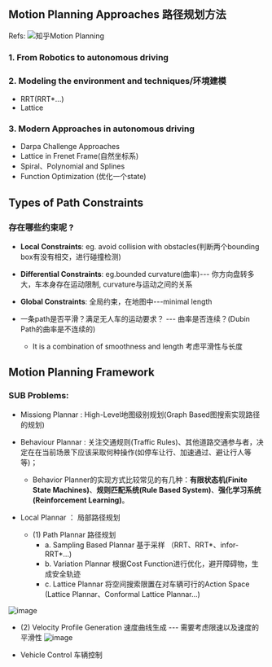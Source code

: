 ## Motion Planning Approaches 路径规划方法 

Refs: 
![知乎Motion Planning](https://www.zhihu.com/search?type=content&q=motion%20planning%20)

### 1. From Robotics to autonomous driving 

### 2. Modeling the environment and techniques/环境建模 

- RRT(RRT*...) 
- Lattice  


### 3. Modern Approaches in autonomous driving 

- Darpa Challenge Approaches 
- Lattice in Frenet Frame(自然坐标系) 
- Spiral、Polynomial and Splines 
- Function Optimization (优化一个state) 


## Types of Path Constraints 
### 存在哪些约束呢 ? 
- **Local Constraints**: eg. avoid collision with obstacles(判断两个bounding box有没有相交，进行碰撞检测) 
- **Differential Constraints**: eg.bounded curvature(曲率)--- 你方向盘转多大，车本身存在运动限制, curvature与运动之间的关系 
- **Global Constraints**: 全局约束，在地图中---minimal length 

- 一条path是否平滑？满足无人车的运动要求？ --- 曲率是否连续？(Dubin Path的曲率是不连续的) 
  - It is a combination of smoothness and length 考虑平滑性与长度
  
## Motion Planning Framework 

### SUB Problems: 
- Missiong Plannar : High-Level地图级别规划(Graph Based图搜索实现路径的规划) 

- Behaviour Plannar : 关注交通规则(Traffic Rules)、其他道路交通参与者，决定在在当前场景下应该采取何种操作(如停车让行、加速通过、避让行人等等)； 
  - Behavior Planner的实现方式比较常见的有几种：**有限状态机(Finite State Machines)**、**规则匹配系统(Rule Based System)**、**强化学习系统(Reinforcement Learning)**。

- Local Plannar ： 局部路径规划
  - (1) Path Plannar 路径规划
     - a. Sampling Based Plannar 基于采样 （RRT、RRT*、infor-RRT*...) 
     - b. Variation Plannar 根据Cost Function进行优化，避开障碍物，生成安全轨迹  
     - c. Lattice Plannar 将空间搜索限置在对车辆可行的Action Space (Lattice Plannar、Conformal Lattice Plannar...)  

![image](https://picb.zhimg.com/v2-37976c44ad3dd15fd999baa7c9b20a52_b.jpg) 

  - (2) Velocity Profile Generation 速度曲线生成  --- 需要考虑限速以及速度的平滑性 
![image](https://pic1.zhimg.com/v2-7b37bb4b52583d43426cfeab06c94958_b.jpg)  

- Vehicle Control 车辆控制 


